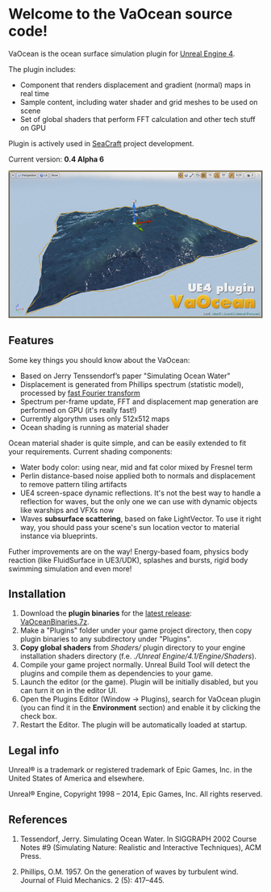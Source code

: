 Welcome to the VaOcean source code!
===================================

VaOcean is the ocean surface simulation plugin for [Unreal Engine 4](https://www.unrealengine.com/).

The plugin includes:

* Component that renders displacement and gradient (normal) maps in real time
* Sample content, including water shader and grid meshes to be used on scene
* Set of global shaders that perform FFT calculation and other tech stuff on GPU

Plugin is actively used in [SeaCraft](http://seacraft.sc) project development.

Current version: **0.4 Alpha 6**

![SCREENSHOT](SCREENSHOT.jpg)


Features
--------

Some key things you should know about the VaOcean:

* Based on Jerry Tenssendorf’s paper "Simulating Ocean Water"
* Displacement is generated from Phillips spectrum (statistic model), processed by [fast Fourier transform](http://en.wikipedia.org/wiki/Fast_Fourier_transform)
* Spectrum per-frame update, FFT and displacement map generation are performed on GPU (it's really fast!)
* Currently algorythm uses only 512x512 maps
* Ocean shading is running as material shader

Ocean material shader is quite simple, and can be easily extended to fit your requirements. Current shading components:

* Water body color: using near, mid and fat color mixed by Fresnel term
* Perlin distance-based noise applied both to normals and displacement to remove pattern tiling artifacts
* UE4 screen-space dynamic reflections. It's not the best way to handle a reflection for waves, but the only one we can use with dynamic objects like warships and VFXs now
* Waves **subsurface scattering**, based on fake LightVector. To use it right way, you should pass your scene's sun location vector to material instance via blueprints.

Futher improvements are on the way! Energy-based foam, physics body reaction (like FluidSurface in UE3/UDK), splashes and bursts, rigid body swimming simulation and even more!


Installation
------------

1. Download the **plugin binaries** for the [latest release](https://github.com/ufna/VaOcean/releases/tag/0.4-a6): [VaOceanBinaries.7z](https://github.com/ufna/VaOcean/releases/download/0.4-a6/VaOceanBinaries.7z).
1. Make a "Plugins" folder under your game project directory, then copy plugin binaries to any subdirectory under "Plugins".
1. **Copy global shaders** from *Shaders/* plugin directory to your engine installation shaders directory (f.e. *./Unreal Engine/4.1/Engine/Shaders*).
1. Compile your game project normally. Unreal Build Tool will detect the plugins and compile them as dependencies to your game.
1. Launch the editor (or the game). Plugin will be initially disabled, but you can turn it on in the editor UI.
1. Open the Plugins Editor (Window -> Plugins), search for VaOcean plugin (you can find it in the **Environment** section) and enable it by clicking the check box.
1. Restart the Editor. The plugin will be automatically loaded at startup.


Legal info
----------

Unreal® is a trademark or registered trademark of Epic Games, Inc. in the United States of America and elsewhere.

Unreal® Engine, Copyright 1998 – 2014, Epic Games, Inc. All rights reserved.



References
----------

1. Tessendorf, Jerry. Simulating Ocean Water. In SIGGRAPH 2002 Course Notes #9 (Simulating Nature: Realistic and Interactive Techniques), ACM Press.

1. Phillips, O.M. 1957. On the generation of waves by turbulent wind. Journal of Fluid Mechanics. 2 (5): 417–445.

